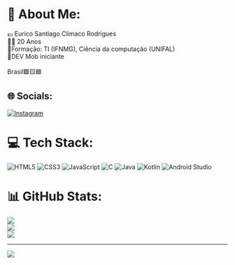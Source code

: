 # 💫 About Me:
💶 Eurico Santiago Climaco Rodrigues<br>👦🏽 20 Anos<br>🎒Formação: TI (IFNMG), Ciência da computação (UNIFAL)<br>📱DEV Mob iniciante<br><br>Brasil🟩🟨🟦 


## 🌐 Socials:
[![Instagram](https://img.shields.io/badge/Instagram-%23E4405F.svg?logo=Instagram&logoColor=white)](https://instagram.com/Pft_Santiago) 

# 💻 Tech Stack:
![HTML5](https://img.shields.io/badge/html5-%23E34F26.svg?style=flat-square&logo=html5&logoColor=white)  ![CSS3](https://img.shields.io/badge/css3-%231572B6.svg?style=flat-square&logo=css3&logoColor=white) ![JavaScript](https://img.shields.io/badge/javascript-%23323330.svg?style=flat-square&logo=javascript&logoColor=%23F7DF1E) ![C](https://img.shields.io/badge/c-%2300599C.svg?style=flat-square&logo=c&logoColor=white) ![Java](https://img.shields.io/badge/java-%23ED8B00.svg?style=flat-square&logo=java&logoColor=white) 
![Kotlin](https://img.shields.io/badge/Kotlin-A020F0?style=flat-square&logo=Kotlin&logoColor=black) ![Android Studio](https://img.shields.io/badge/Androd%20Studio-white?style=flat-square&logo=android)

# 📊 GitHub Stats:
![](https://github-readme-stats.vercel.app/api?username=Santiago1431&theme=merko&hide_border=false&include_all_commits=false&count_private=false)<br/>
![](https://github-readme-streak-stats.herokuapp.com/?user=Santiago1431&theme=merko&hide_border=false)<br/>
![](https://github-readme-stats.vercel.app/api/top-langs/?username=Santiago1431&theme=merko&hide_border=false&include_all_commits=false&count_private=false&layout=compact)

---
[![](https://visitcount.itsvg.in/api?id=Santiago1431&icon=0&color=2)](https://visitcount.itsvg.in)

<!-- Proudly created with GPRM ( https://gprm.itsvg.in ) -->

